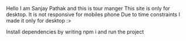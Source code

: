 Hello I am Sanjay Pathak and this is tour manger
This site is only for desktop. It is not responsive for mobiles phone
Due to time constraints I made it only for desktop :>

Install dependencies by writing npm i and run the project
